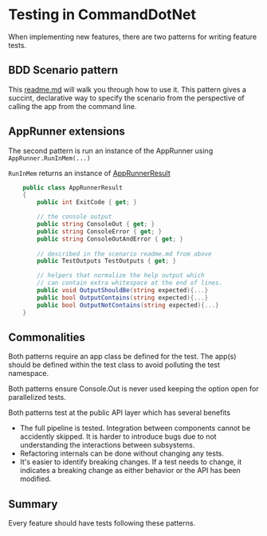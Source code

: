 # Testing in CommandDotNet

When implementing new features, there are two patterns for writing feature tests.

## BDD Scenario pattern
This [readme.md](FeatureTests/README.md) will walk you through how to use it.  This pattern gives a succint, declarative way to specify the scenario from the perspective of calling the app from the command line.

## AppRunner extensions
The second pattern is run an instance of the AppRunner using `AppRunner.RunInMem(...)`

`RunInMem` returns an instance of [AppRunnerResult](../CommandDotNet.TestTools/AppRunnerResult.cs)

``` c#
    public class AppRunnerResult
    {
        public int ExitCode { get; }

        // the console output   
        public string ConsoleOut { get; }
        public string ConsoleError { get; }
        public string ConsoleOutAndError { get; }
        
        // described in the scenario readme.md from above
        public TestOutputs TestOutputs { get; }

        // helpers that normalize the help output which 
        // can contain extra whitespace at the end of lines.
        public void OutputShouldBe(string expected){...}
        public bool OutputContains(string expected){...}
        public bool OutputNotContains(string expected){...}
    }
```

## Commonalities
Both patterns require an app class be defined for the test.  The app(s) should be defined within the test class to avoid polluting the test namespace.

Both patterns ensure Console.Out is never used keeping the option open for parallelized tests.

Both patterns test at the public API layer which has several benefits

* The full pipeline is tested. Integration between components cannot be accidently skipped.  It is harder to introduce bugs due to not understanding the interactions between subsystems.
* Refactoring internals can be done without changing any tests.
* It's easier to identify breaking changes. If a test needs to change, it indicates a breaking change as either behavior or the API has been modified.

## Summary

Every feature should have tests following these patterns.
